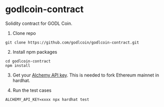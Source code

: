 # godlcoin-contract
Solidity contract for GODL Coin.

1. Clone repo

```shell
git clone https://github.com/godlcoin/godlcoin-contract.git
```

2. Install npm packages

```shell
cd godlcoin-contract
npm install
```

3. Get your [Alchemy API key](https://www.alchemy.com/). This is needed to fork Ethereum mainnet in hardhat.

4. Run the test cases
```shell
ALCHEMY_API_KEY=xxxx npx hardhat test
```
